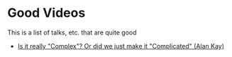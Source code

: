 # Good Videos
This is a list of talks, etc. that are quite good


* [Is it really "Complex"? Or did we just make it "Complicated" (Alan Kay)](https://www.youtube.com/watch?v=ubaX1Smg6pY)


